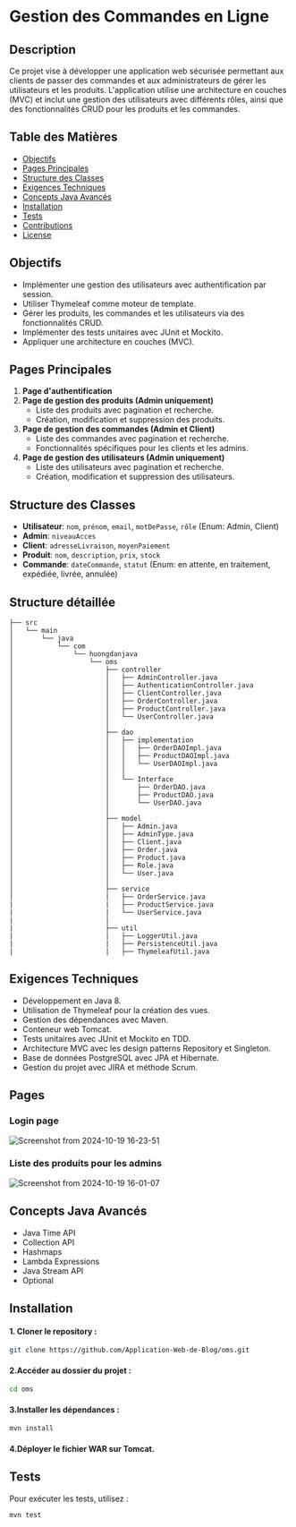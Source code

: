 # Gestion des Commandes en Ligne

## Description

Ce projet vise à développer une application web sécurisée permettant aux clients de passer des commandes et aux administrateurs de gérer les utilisateurs et les produits. L'application utilise une architecture en couches (MVC) et inclut une gestion des utilisateurs avec différents rôles, ainsi que des fonctionnalités CRUD pour les produits et les commandes.

## Table des Matières

- [Objectifs](#objectifs)
- [Pages Principales](#pages-principales)
- [Structure des Classes](#structure-des-classes)
- [Exigences Techniques](#exigences-techniques)
- [Concepts Java Avancés](#concepts-java-avancés)
- [Installation](#installation)
- [Tests](#tests)
- [Contributions](#contributions)
- [License](#license)

## Objectifs

- Implémenter une gestion des utilisateurs avec authentification par session.
- Utiliser Thymeleaf comme moteur de template.
- Gérer les produits, les commandes et les utilisateurs via des fonctionnalités CRUD.
- Implémenter des tests unitaires avec JUnit et Mockito.
- Appliquer une architecture en couches (MVC).

## Pages Principales

1. **Page d'authentification**
2. **Page de gestion des produits (Admin uniquement)**
   - Liste des produits avec pagination et recherche.
   - Création, modification et suppression des produits.
3. **Page de gestion des commandes (Admin et Client)**
   - Liste des commandes avec pagination et recherche.
   - Fonctionnalités spécifiques pour les clients et les admins.
4. **Page de gestion des utilisateurs (Admin uniquement)**
   - Liste des utilisateurs avec pagination et recherche.
   - Création, modification et suppression des utilisateurs.

## Structure des Classes

- **Utilisateur**: `nom`, `prénom`, `email`, `motDePasse`, `rôle` (Enum: Admin, Client)
- **Admin**: `niveauAcces`
- **Client**: `adresseLivraison`, `moyenPaiement`
- **Produit**: `nom`, `description`, `prix`, `stock`
- **Commande**: `dateCommande`, `statut` (Enum: en attente, en traitement, expédiée, livrée, annulée)

## Structure détaillée
```
├── src
│   └── main
│       └── java
│           └── com
│               └── huongdanjava
│                   └── oms
│                       ├── controller
│                       │   ├── AdminController.java
│                       │   ├── AuthenticationController.java
│                       │   ├── ClientController.java
│                       │   ├── OrderController.java
│                       │   ├── ProductController.java
│                       │   └── UserController.java
│                       │
│                       ├── dao
│                       │   ├── implementation
│                       │   │   ├── OrderDAOImpl.java
│                       │   │   ├── ProductDAOImpl.java
│                       │   │   └── UserDAOImpl.java
│                       │   │
│                       │   └── Interface
│                       │       ├── OrderDAO.java
│                       │       ├── ProductDAO.java
│                       │       └── UserDAO.java
│                       │
│                       ├── model
│                       │   ├── Admin.java
│                       │   ├── AdminType.java
│                       │   ├── Client.java
│                       │   ├── Order.java
│                       │   ├── Product.java
│                       │   ├── Role.java
│                       │   └── User.java
│                       │
│                       ├── service
│                       |   ├── OrderService.java
|                       |   ├── ProductService.java
|                       |   └── UserService.java
|                       |
|                       ├── util
|                       |   ├── LoggerUtil.java
|                       |   ├── PersistenceUtil.java
|                       |   ├── ThymeleafUtil.java
```
## Exigences Techniques

- Développement en Java 8.
- Utilisation de Thymeleaf pour la création des vues.
- Gestion des dépendances avec Maven.
- Conteneur web Tomcat.
- Tests unitaires avec JUnit et Mockito en TDD.
- Architecture MVC avec les design patterns Repository et Singleton.
- Base de données PostgreSQL avec JPA et Hibernate.
- Gestion du projet avec JIRA et méthode Scrum.

## Pages 
### Login page
![Screenshot from 2024-10-19 16-23-51](https://github.com/user-attachments/assets/37a1f2c4-f786-4e0e-a7f2-2dcf71755996)
### Liste des produits pour les admins
![Screenshot from 2024-10-19 16-01-07](https://github.com/user-attachments/assets/35f5d0c9-c706-47b4-9674-dce408bc8205)


## Concepts Java Avancés

- Java Time API
- Collection API
- Hashmaps
- Lambda Expressions
- Java Stream API
- Optional

## Installation

#### 1. Cloner le repository :
   ```bash
   git clone https://github.com/Application-Web-de-Blog/oms.git
   ```
#### 2.Accéder au dossier du projet :
``` bash
cd oms
```
#### 3.Installer les dépendances :
``` bash
mvn install
```
#### 4.Déployer le fichier WAR sur Tomcat.

## Tests
Pour exécuter les tests, utilisez :

```bash
mvn test
```
